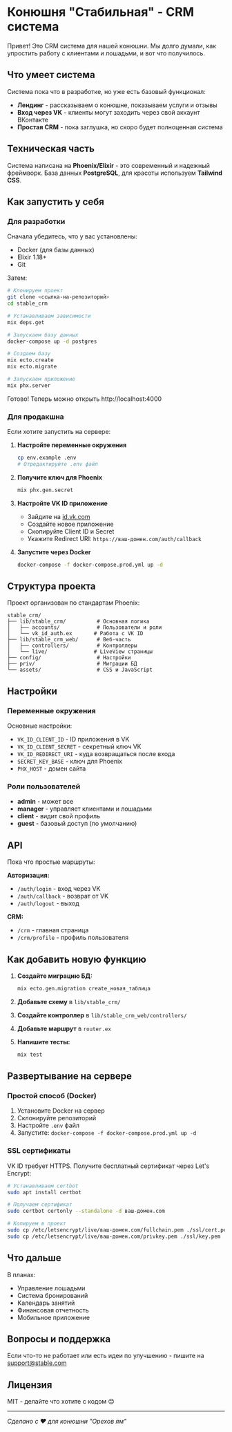 # Конюшня "Стабильная" - CRM система

Привет! Это CRM система для нашей конюшни. Мы долго думали, как упростить работу с клиентами и лошадьми, и вот что получилось.

## Что умеет система

Система пока что в разработке, но уже есть базовый функционал:

- **Лендинг** - рассказываем о конюшне, показываем услуги и отзывы
- **Вход через VK** - клиенты могут заходить через свой аккаунт ВКонтакте
- **Простая CRM** - пока заглушка, но скоро будет полноценная система

## Техническая часть

Система написана на **Phoenix/Elixir** - это современный и надежный фреймворк. База данных **PostgreSQL**, для красоты используем **Tailwind CSS**.

## Как запустить у себя

### Для разработки

Сначала убедитесь, что у вас установлены:
- Docker (для базы данных)
- Elixir 1.18+ 
- Git

Затем:

```bash
# Клонируем проект
git clone <ссылка-на-репозиторий>
cd stable_crm

# Устанавливаем зависимости
mix deps.get

# Запускаем базу данных
docker-compose up -d postgres

# Создаем базу
mix ecto.create
mix ecto.migrate

# Запускаем приложение
mix phx.server
```

Готово! Теперь можно открыть http://localhost:4000

### Для продакшна

Если хотите запустить на сервере:

1. **Настройте переменные окружения**
   ```bash
   cp env.example .env
   # Отредактируйте .env файл
   ```

2. **Получите ключ для Phoenix**
   ```bash
   mix phx.gen.secret
   ```

3. **Настройте VK ID приложение**
   - Зайдите на [id.vk.com](https://id.vk.com)
   - Создайте новое приложение
   - Скопируйте Client ID и Secret
   - Укажите Redirect URI: `https://ваш-домен.com/auth/callback`

4. **Запустите через Docker**
   ```bash
   docker-compose -f docker-compose.prod.yml up -d
   ```

## Структура проекта

Проект организован по стандартам Phoenix:

```
stable_crm/
├── lib/stable_crm/          # Основная логика
│   ├── accounts/            # Пользователи и роли
│   └── vk_id_auth.ex       # Работа с VK ID
├── lib/stable_crm_web/      # Веб-часть
│   ├── controllers/         # Контроллеры
│   └── live/               # LiveView страницы
├── config/                  # Настройки
├── priv/                    # Миграции БД
└── assets/                  # CSS и JavaScript
```

## Настройки

### Переменные окружения

Основные настройки:

- `VK_ID_CLIENT_ID` - ID приложения в VK
- `VK_ID_CLIENT_SECRET` - секретный ключ VK
- `VK_ID_REDIRECT_URI` - куда возвращаться после входа
- `SECRET_KEY_BASE` - ключ для Phoenix
- `PHX_HOST` - домен сайта

### Роли пользователей

- **admin** - может все
- **manager** - управляет клиентами и лошадьми  
- **client** - видит свой профиль
- **guest** - базовый доступ (по умолчанию)

## API

Пока что простые маршруты:

**Авторизация:**
- `/auth/login` - вход через VK
- `/auth/callback` - возврат от VK
- `/auth/logout` - выход

**CRM:**
- `/crm` - главная страница
- `/crm/profile` - профиль пользователя

## Как добавить новую функцию

1. **Создайте миграцию БД:**
   ```bash
   mix ecto.gen.migration create_новая_таблица
   ```

2. **Добавьте схему** в `lib/stable_crm/`

3. **Создайте контроллер** в `lib/stable_crm_web/controllers/`

4. **Добавьте маршрут** в `router.ex`

5. **Напишите тесты:**
   ```bash
   mix test
   ```

## Развертывание на сервере

### Простой способ (Docker)

1. Установите Docker на сервер
2. Склонируйте репозиторий
3. Настройте `.env` файл
4. Запустите: `docker-compose -f docker-compose.prod.yml up -d`

### SSL сертификаты

VK ID требует HTTPS. Получите бесплатный сертификат через Let's Encrypt:

```bash
# Устанавливаем certbot
sudo apt install certbot

# Получаем сертификат
sudo certbot certonly --standalone -d ваш-домен.com

# Копируем в проект
sudo cp /etc/letsencrypt/live/ваш-домен.com/fullchain.pem ./ssl/cert.pem
sudo cp /etc/letsencrypt/live/ваш-домен.com/privkey.pem ./ssl/key.pem
```

## Что дальше

В планах:
- Управление лошадьми
- Система бронирований
- Календарь занятий
- Финансовая отчетность
- Мобильное приложение

## Вопросы и поддержка

Если что-то не работает или есть идеи по улучшению - пишите на support@stable.com

## Лицензия

MIT - делайте что хотите с кодом 😊

---

*Сделано с ❤️ для конюшни "Орехов ям"*
